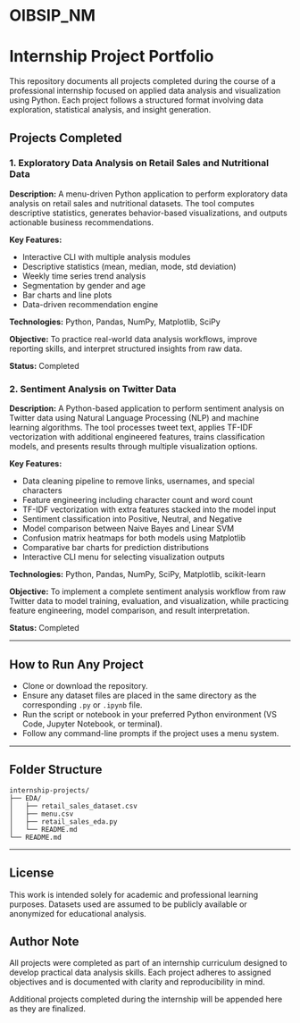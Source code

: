 # OIBSIP_NM
# Internship Project Portfolio

This repository documents all projects completed during the course of a professional internship focused on applied data analysis and visualization using Python. Each project follows a structured format involving data exploration, statistical analysis, and insight generation.

## Projects Completed

### 1. Exploratory Data Analysis on Retail Sales and Nutritional Data

**Description:**
A menu-driven Python application to perform exploratory data analysis on retail sales and nutritional datasets. The tool computes descriptive statistics, generates behavior-based visualizations, and outputs actionable business recommendations.

**Key Features:**

* Interactive CLI with multiple analysis modules
* Descriptive statistics (mean, median, mode, std deviation)
* Weekly time series trend analysis
* Segmentation by gender and age
* Bar charts and line plots
* Data-driven recommendation engine

**Technologies:** Python, Pandas, NumPy, Matplotlib, SciPy

**Objective:** To practice real-world data analysis workflows, improve reporting skills, and interpret structured insights from raw data.

**Status:** Completed


### 2. Sentiment Analysis on Twitter Data

**Description:**
A Python-based application to perform sentiment analysis on Twitter data using Natural Language Processing (NLP) and machine learning algorithms. The tool processes tweet text, applies TF-IDF vectorization with additional engineered features, trains classification models, and presents results through multiple visualization options.

**Key Features:**

* Data cleaning pipeline to remove links, usernames, and special characters
* Feature engineering including character count and word count
* TF-IDF vectorization with extra features stacked into the model input
* Sentiment classification into Positive, Neutral, and Negative
* Model comparison between Naive Bayes and Linear SVM
* Confusion matrix heatmaps for both models using Matplotlib
* Comparative bar charts for prediction distributions
* Interactive CLI menu for selecting visualization outputs

**Technologies:**
Python, Pandas, NumPy, SciPy, Matplotlib, scikit-learn

**Objective:**
To implement a complete sentiment analysis workflow from raw Twitter data to model training, evaluation, and visualization, while practicing feature engineering, model comparison, and result interpretation.

**Status:**
Completed


---

## How to Run Any Project

* Clone or download the repository.
* Ensure any dataset files are placed in the same directory as the corresponding `.py` or `.ipynb` file.
* Run the script or notebook in your preferred Python environment (VS Code, Jupyter Notebook, or terminal).
* Follow any command-line prompts if the project uses a menu system.

---

## Folder Structure

```
internship-projects/
├── EDA/
│   ├── retail_sales_dataset.csv
│   ├── menu.csv
│   ├── retail_sales_eda.py
│   └── README.md
└── README.md
```

---

## License

This work is intended solely for academic and professional learning purposes. Datasets used are assumed to be publicly available or anonymized for educational analysis.

## Author Note

All projects were completed as part of an internship curriculum designed to develop practical data analysis skills. Each project adheres to assigned objectives and is documented with clarity and reproducibility in mind.

Additional projects completed during the internship will be appended here as they are finalized.
